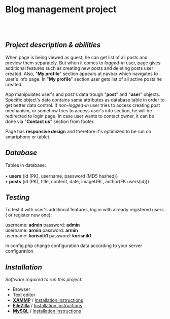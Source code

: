 # Blog management project

  <br />
  <br />
  
## *Project description & abilities*
 
When page is being viewed as guest, he can get list of all posts and preview them separately. But when it comes to *logged-in* user, 
page gives additional features such as creating new posts and deleting posts user created. 
Also, "**My profile**" section appears at navbar which navigates to user's info page. In "**My profile**" section user gets list of all active posts he created.


App manipulates user's and post's data trough "**post**" and "**user**" objects. Specific object's data contains same attributes as database table in order to get better data control.
If *non-logged-in* user tries to access creating post mechanism, or somehow tries to access user's info section, he will be redirected to login page.
In case user wants to contact owner, it can be done via "**Contact us**" section from footer.

Page has **responsive design** and therefore it's optimized to be run on smartphone or tablet.

## *Database* 

Tables in database:<br /> <br />
• **users** {id (PK), username, password (MD5 hashed)} <br />
• **posts** {id (PK), title, content, date, imageURL, author(FK users(id)))

## *Testing*
To test it with user's additional features, log in with already registered users ( or register new one):

username: **admin** password: **admin** <br />
username: **armin** password: **armin** <br />
username: **korisnik1** password: **korisnik1** <br />

In config.php change configuration data according to your server configuration


## *Installation*

*Software required to run this project:*
-  Browser
-  Text editor
-	 **[XAMMP](https://www.apachefriends.org/download.html)**  / [Installation instructions](https://www.ionos.com/digitalguide/server/tools/xampp-tutorial-create-your-own-local-test-server/)
-	 **[FileZilla](https://filezilla-project.org/)**  / [Installation instructions](https://wiki.filezilla-project.org/Client_Installation) 
-	 **[MySQL](https://dev.mysql.com/downloads/)** / [Installation instructions](https://www.sitepoint.com/how-to-install-mysql/#:~:text=Step%201%3A%20download%20MySQL,a%20tool%20such%20as%20fsum.)  

